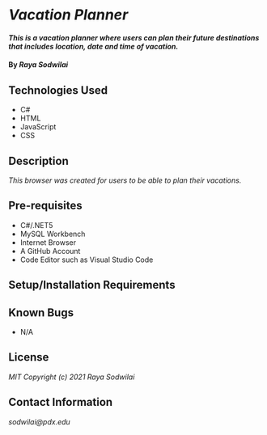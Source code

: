 # _Vacation Planner_

#### _This is a vacation planner where users can plan their future destinations that includes location, date and time of vacation._

#### By _**Raya Sodwilai**_

## Technologies Used

* C#
* HTML
* JavaScript
* CSS

## Description

_This browser was created for users to be able to plan their vacations._

## Pre-requisites

* C#/.NET5
* MySQL Workbench
* Internet Browser
* A GitHub Account
* Code Editor such as Visual Studio Code

## Setup/Installation Requirements



## Known Bugs

* N/A

## License

_MIT Copyright (c) 2021 Raya Sodwilai_

## Contact Information

_sodwilai@pdx.edu_
